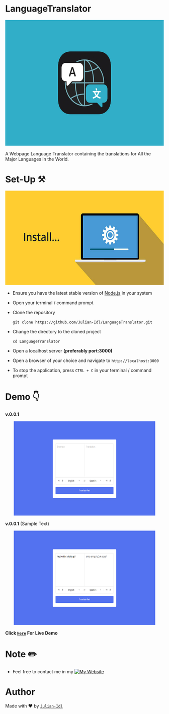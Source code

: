 # LanguageTranslator

<p align = "center"><img src = "./assets/images/1305-WIRED-TranslateApps-1.png" height = 400 alt = "Wallet Icon"></p>

A Webpage Language Translator containing the translations for All the Major Languages in the World.

# Set-Up ⚒️

<p align = "center"><img src = "./assets/images/istockphoto-615991428-612x612.jpg" height = 300 alt = "SetUp Icon"></p>

- Ensure you have the latest stable version of [Node.js](https://nodejs.dev/en/learn/how-to-install-nodejs/) in your system

- Open your terminal / command prompt

- Clone the repository 
    ```
    git clone https://github.com/Julian-Idl/LanguageTranslator.git
    ```
- Change the directory to the cloned project

    ```
    cd LanguageTranslator
    ```
- Open a localhost server **(preferably port:3000)**

- Open a browser of your choice and navigate to  `http://localhost:3000`

- To stop the application, press `CTRL + C` in your terminal / command prompt

# Demo 👇

**v.0.0.1**


<p align = "center"><img src = "./assets/images/defaultpreview.png" height = 300 width = 450 alt = "AITranscriber Snapshotv1"></p>

**v.0.0.1** (Sample Text)
<p align = "center"><img src = "./assets/images/textpreview.png" height = 300 width = 450 alt = "AITranscriber Snapshot v1"></p>

**Click [`Here`](https://translator.julianidl.repl.co/) For Live Demo**

# Note ✏️

- Feel free to contact me in my  [![My Website](https://img.shields.io/website?down_color=Red&down_message=Offline&style=for-the-badge&up_color=Green&up_message=Online&url=https%3A%2F%2Fjulian-idl.codes)](https://julian-idl.codes)

# Author

Made with ♥ by [`Julian-Idl`](https://julian-idl.codes)

